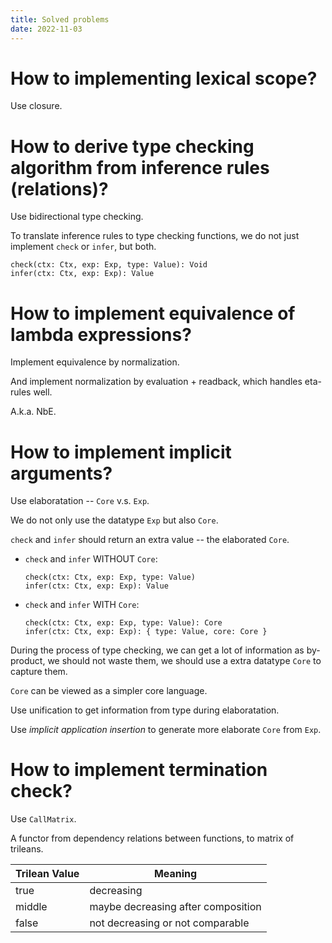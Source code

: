 ```yaml
---
title: Solved problems
date: 2022-11-03
---
```


# How to implementing lexical scope?

Use closure.

# How to derive type checking algorithm from inference rules (relations)?

Use bidirectional type checking.

To translate inference rules to type checking functions,
we do not just implement `check` or `infer`, but both.

```
check(ctx: Ctx, exp: Exp, type: Value): Void
infer(ctx: Ctx, exp: Exp): Value
```

# How to implement equivalence of lambda expressions?

Implement equivalence by normalization.

And implement normalization by evaluation + readback,
which handles eta-rules well.

A.k.a. NbE.

# How to implement implicit arguments?

Use elaboratation -- `Core` v.s. `Exp`.

We do not only use the datatype `Exp` but also `Core`.

`check` and `infer` should return an extra value -- the elaborated `Core`.

- `check` and `infer` WITHOUT `Core`:

  ```
  check(ctx: Ctx, exp: Exp, type: Value)
  infer(ctx: Ctx, exp: Exp): Value
  ```

- `check` and `infer` WITH `Core`:

  ```
  check(ctx: Ctx, exp: Exp, type: Value): Core
  infer(ctx: Ctx, exp: Exp): { type: Value, core: Core }
  ```

During the process of type checking, we can get a lot of information as by-product,
we should not waste them, we should use a extra datatype `Core` to capture them.

`Core` can be viewed as a simpler core language.

Use unification to get information from type during elaboratation.

Use _implicit application insertion_ to generate more elaborate `Core` from `Exp`.

# How to implement termination check?

Use `CallMatrix`.

A functor from dependency relations between functions,
to matrix of trileans.

| Trilean Value | Meaning                            |
| ------------- | ---------------------------------- |
| true          | decreasing                         |
| middle        | maybe decreasing after composition |
| false         | not decreasing or not comparable   |
